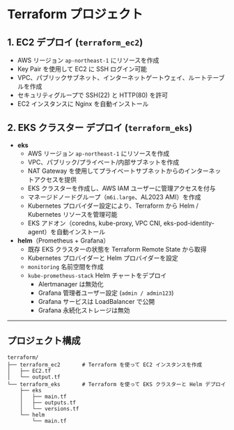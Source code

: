 # Terraform プロジェクト

## 1. **EC2 デプロイ** (`terraform_ec2`)
- AWS リージョン `ap-northeast-1` にリソースを作成
- Key Pair を使用して EC2 に SSH ログイン可能
- VPC、パブリックサブネット、インターネットゲートウェイ、ルートテーブルを作成
- セキュリティグループで SSH(22) と HTTP(80) を許可
- EC2 インスタンスに Nginx を自動インストール

## 2. **EKS クラスター デプロイ** (`terraform_eks`)
- **eks**
  - AWS リージョン `ap-northeast-1` にリソースを作成
  - VPC、パブリック/プライベート/内部サブネットを作成
  - NAT Gateway を使用してプライベートサブネットからのインターネットアクセスを提供
  - EKS クラスターを作成し、AWS IAM ユーザーに管理アクセスを付与
  - マネージドノードグループ（`m6i.large`、AL2023 AMI）を作成
  - Kubernetes プロバイダー設定により、Terraform から Helm / Kubernetes リソースを管理可能
  - EKS アドオン（coredns, kube-proxy, VPC CNI, eks-pod-identity-agent）を自動インストール
- **helm**（Prometheus + Grafana）
  - 既存 EKS クラスターの状態を Terraform Remote State から取得
  - Kubernetes プロバイダーと Helm プロバイダーを設定
  - `monitoring` 名前空間を作成
  - `kube-prometheus-stack` Helm チャートをデプロイ
    - Alertmanager は無効化
    - Grafana 管理者ユーザー設定 (`admin / admin123`)
    - Grafana サービスは LoadBalancer で公開
    - Grafana 永続化ストレージは無効

---

## プロジェクト構成

```plaintext
terraform/
├── terraform_ec2       # Terraform を使って EC2 インスタンスを作成
│   ├── EC2.tf
│   └── output.tf
└── terraform_eks       # Terraform を使って EKS クラスターと Helm デプロイ
    ├── eks
    │   ├── main.tf
    │   ├── outputs.tf
    │   └── versions.tf
    └── helm
        └── main.tf


